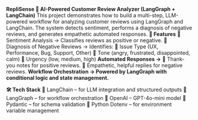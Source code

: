 **RepliSense
🧠 AI-Powered Customer Review Analyzer (LangGraph + LangChain)**
This project demonstrates how to build a multi-step, LLM-powered workflow for analyzing customer reviews using LangGraph and LangChain.
The system detects sentiment, performs a diagnosis of negative reviews, and generates empathetic automated responses.
**🚀 Features**
	Sentiment Analysis → Classifies reviews as positive or negative.
	Diagnosis of Negative Reviews → Identifies:
	Issue Type (UX, Performance, Bug, Support, Other)
	Tone (angry, frustrated, disappointed, calm)
	Urgency (low, medium, high)
**Automated Responses →**
	Thank-you notes for positive reviews.
	Empathetic, helpful replies for negative reviews.
**Workflow Orchestration → Powered by LangGraph with conditional logic and state management.**

**🛠️ Tech Stack**
	LangChain – for LLM integration and structured outputs
	LangGraph – for workflow orchestration
	OpenAI – GPT-4o-mini model
	Pydantic – for schema validation
	Python Dotenv – for environment variable management
